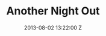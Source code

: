 ---
title: Another Night Out
date: 2013-08-02 13:22:00 Z
categories:
- Music Videos
position: 0
client: Unkle
video: https://vimeo.com/71561536
image: "/uploads/unkle-another-night-out.jpg"
is-featured: true
director: Toby Dye
production-company: RSA
awards: 
- Nominated best cinematography UKMVAs 2012
layout: page
---